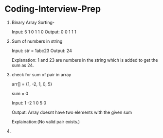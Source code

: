 # Coding-Interview-Prep

1. Binary Array Sorting-

    Input: 
            5
            1 0 1 1 0
    Output:
            0 0 1 1 1
            
2.  Sum of numbers in string

    Input:
         str = 1abc23
    Output: 24
    
    Explanation: 1 and 23 are numbers in the string which is added to get the sum as 24.

3. check for sum of pair in array

   arr[] = {1, -2, 1, 0, 5}
   
   sum = 0
   
   Input: 1 -2 1 0 5
          0
          
   Output: Array doesnt have two elements with the given sum
   
   Explaination:(No valid pair exists.)

4.
